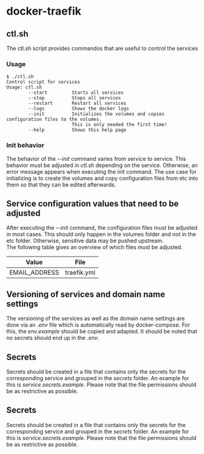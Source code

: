 # docker-traefik

## ctl.sh
The ctl.sh script provides commandos that are useful to control the services
### Usage
```
$ ./ctl.sh 
Control script for services
Usage: ctl.sh
        --start         Starts all services
        --stop          Stops all services
        --restart       Restart all services
        --logs          Shows the docker logs
        --init          Initializes the volumes and copies configuration files to the volumes.
                        This is only needed the first time!
        --help          Shows this help page
```
### Init behavior

The behavior of the *--init* command varies from service to service. This behavior must be adjusted in *ctl.sh* depending on the service. Otherwise, an error message appears when executing the init command. The use case for initializing is to create the volumes and copy configuration files from etc into them so that they can be edited afterwards.

## Service configuration values that need to be adjusted 
After executing the *--init* command, the configuration files must be adjusted in most cases. This should only happen in the volumes folder and not in the etc folder. Otherwise, sensitive data may be pushed upstream.  
The following table gives an overview of which files must be adjusted.

| Value         | File        |
| ------------- | ----------- |
| EMAIL_ADDRESS | traefik.yml |

## Versioning of services and domain name settings
The versioning of the services as well as the domain name settings are done via an *.env* file which is automatically read by docker-compose. For this, the *env.example* should be copied and adapted. It should be noted that no secrets should end up in the *.env*.

## Secrets
Secrets should be created in a file that contains only the secrets for the corresponding service
and grouped in the *secrets* folder. An example for this is *service.secrets.example*. Please note that the file permissions should be as restrictive as possible.
## Secrets
Secrets should be created in a file that contains only the secrets for the corresponding service
and grouped in the *secrets* folder. An example for this is *service.secrets.example*. Please note that the file permissions should be as restrictive as possible.
